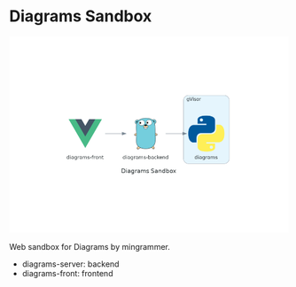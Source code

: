 # Diagrams Sandbox

![Diagrams Sandbox](img/diagrams-sandbox.png)

Web sandbox for Diagrams by mingrammer.

* diagrams-server: backend
* diagrams-front: frontend
